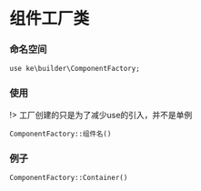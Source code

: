 组件工厂类
===============

### 命名空间

```
use ke\builder\ComponentFactory;
```

### 使用

!> 工厂创建的只是为了减少use的引入，并不是单例

```
ComponentFactory::组件名()
```

### 例子

```
ComponentFactory::Container()
```
